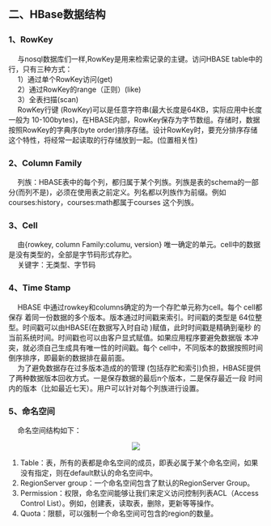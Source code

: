 二、HBase数据结构
---
### 1、RowKey
&emsp; 与nosql数据库们一样,RowKey是用来检索记录的主键。访问HBASE table中的行，只有三种方式：  
&emsp; 1）通过单个RowKey访问(get)  
&emsp; 2）通过RowKey的range（正则）(like)  
&emsp; 3）全表扫描(scan)  
&emsp; RowKey行键 (RowKey)可以是任意字符串(最大长度是64KB，实际应用中长度一般为 10-100bytes)，在HBASE内部，RowKey保存为字节数组。存储时，数据按照RowKey的字典序(byte order)排序存储。设计RowKey时，要充分排序存储这个特性，将经常一起读取的行存储放到一起。(位置相关性)  

### 2、Column Family
&emsp; 列族：HBASE表中的每个列，都归属于某个列族。列族是表的schema的一部 分(而列不是)，必须在使用表之前定义。列名都以列族作为前缀。例如 courses:history，courses:math都属于courses 这个列族。  

### 3、Cell
&emsp; 由{rowkey, column Family:columu, version} 唯一确定的单元。cell中的数据是没有类型的，全部是字节码形式存贮。  
&emsp; 关键字：无类型、字节码  

### 4、Time Stamp
&emsp; HBASE 中通过rowkey和columns确定的为一个存贮单元称为cell。每个 cell都保存 着同一份数据的多个版本。版本通过时间戳来索引。时间戳的类型是 64位整型。时间戳可以由HBASE(在数据写入时自动 )赋值，此时时间戳是精确到毫秒 的当前系统时间。时间戳也可以由客户显式赋值。如果应用程序要避免数据版 本冲突，就必须自己生成具有唯一性的时间戳。每个 cell中，不同版本的数据按照时间倒序排序，即最新的数据排在最前面。  
&emsp; 为了避免数据存在过多版本造成的的管理 (包括存贮和索引)负担，HBASE提供 了两种数据版本回收方式。一是保存数据的最后n个版本，二是保存最近一段 时间内的版本（比如最近七天）。用户可以针对每个列族进行设置。  

### 5、命名空间
&emsp; 命名空间结构如下：  
<p align="center">
<img src="https://github.com/Dr11ft/BigDataGuide/blob/master/Pics/HBase%E6%96%87%E6%A1%A3Pics/HBase%E6%95%B0%E6%8D%AE%E7%BB%93%E6%9E%84/%E5%91%BD%E5%90%8D%E7%A9%BA%E9%97%B4%E7%BB%93%E6%9E%84.png"/>  
<p align="center">
</p>
</p>  

1) Table：表，所有的表都是命名空间的成员，即表必属于某个命名空间，如果没有指定，则在default默认的命名空间中。
2) RegionServer group：一个命名空间包含了默认的RegionServer Group。
3) Permission：权限，命名空间能够让我们来定义访问控制列表ACL（Access Control List）。例如，创建表，读取表，删除，更新等等操作。
4) Quota：限额，可以强制一个命名空间可包含的region的数量。



















